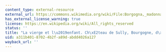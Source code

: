 ```yaml
---
content_type: external-resource
external_url: https://commons.wikimedia.org/wiki/File:Borgogna,_madonna_col_bambino,_inizio_del_XV_sec.JPG
has_external_license_warning: true
license: https://en.wikipedia.org/wiki/All_rights_reserved
status: ''
title: "La vierge et l\u2019enfant. Ch\xE2teau de Sully, Bourgogne, d\xE9but XVe"
uid: a311b401-8702-4b2f-a89d-abdd4026a127
wayback_url: ''
---
```

